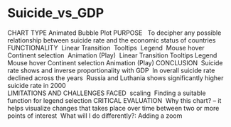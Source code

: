# Suicide_vs_GDP
CHART TYPE Animated Bubble Plot
PURPOSE 
​ To decipher any possible relationship between suicide rate and the economic status of countries
FUNCTIONALITY
​ Linear Transition
​ Tooltips
​ Legend
​ Mouse hover
​ Continent selection
​ Animation (Play)
​ Linear Transition Tooltips Legend Mouse hover Continent selection Animation (Play) 
CONCLUSION
​ Suicide rate shows and inverse proportionality with GDP
​ In overall suicide rate declined across the years
​ Russia and Luthania shows significantly higher suicide rate in 2000  
LIMITATIONS AND CHALLENGES FACED 
​ scaling
​ Finding a suitable function for legend selection
CRITICAL EVALUATION
​ Why this chart? – it helps visualize changes that takes place over time between two or more points of interest
​ What will I do differently?: Adding a zoom 
